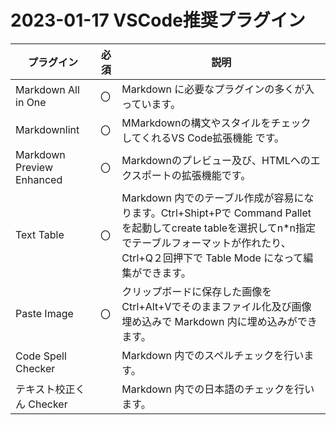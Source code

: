 <!-- omit in toc -->
# 2023-01-17  VSCode推奨プラグイン

| プラグイン                                                                         | 必須 | 説明                                                                                                                                      |
|-------------------------------------------------------------------------------|----|-----------------------------------------------------------------------------------------------------------------------------------------|
| Markdown All in One                                                           | 〇  | Markdown に必要なプラグインの多くが入っています。                                                                                                           |
| Markdownlint                                                                      | 〇  | MMarkdownの構文やスタイルをチェックしてくれるVS Code拡張機能  です。                                                                                                          |
| Markdown Preview Enhanced                                                                      | 〇  | Markdownのプレビュー及び、HTMLへのエクスポートの拡張機能です。                                                                                                            |
| Text Table                                                                    | 〇  | Markdown 内でのテーブル作成が容易になります。Ctrl+Shipt+Pで Command Pallet を起動してcreate tableを選択してn*n指定でテーブルフォーマットが作れたり、Ctrl+Q２回押下で Table Mode になって編集ができます。 |
| Paste Image                                                                    | 〇  | クリップボードに保存した画像をCtrl+Alt+Vでそのままファイル化及び画像埋め込みで Markdown 内に埋め込みができます。 |
| Code Spell Checker                                                                    |   | Markdown 内でのスペルチェックを行います。 |
| テキスト校正くん Checker                                                                    |   | Markdown 内での日本語のチェックを行います。 |
